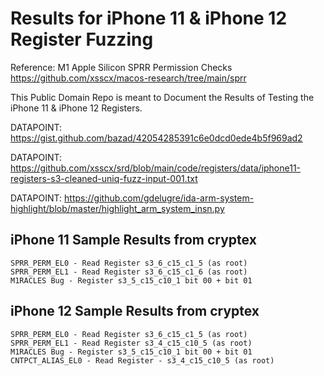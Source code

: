 # Results for iPhone 11 & iPhone 12 Register Fuzzing

Reference: M1 Apple Silicon SPRR Permission Checks https://github.com/xsscx/macos-research/tree/main/sprr

This Public Domain Repo is meant to Document the Results of Testing the iPhone 11 & iPhone 12 Registers. 

DATAPOINT: https://gist.github.com/bazad/42054285391c6e0dcd0ede4b5f969ad2

DATAPOINT: https://github.com/xsscx/srd/blob/main/code/registers/data/iphone11-registers-s3-cleaned-uniq-fuzz-input-001.txt

DATAPOINT: https://github.com/gdelugre/ida-arm-system-highlight/blob/master/highlight_arm_system_insn.py

iPhone 11 Sample Results from cryptex
------
```
SPRR_PERM_EL0 - Read Register s3_6_c15_c1_5 (as root)
SPRR_PERM_EL1 - Read Register s3_6_c15_c1_6 (as root)
M1RACLES Bug - Register s3_5_c15_c10_1 bit 00 + bit 01
```

iPhone 12 Sample Results from cryptex
------
```
SPRR_PERM_EL0 - Read Register s3_6_c15_c1_5 (as root)
SPRR_PERM_EL1 - Read Register s3_4_c15_c10_5 (as root)
M1RACLES Bug - Register s3_5_c15_c10_1 bit 00 + bit 01
CNTPCT_ALIAS_EL0 - Read Register - s3_4_c15_c10_5 (as root)
```
